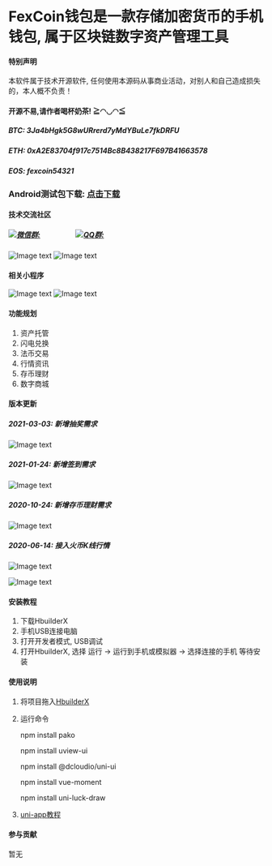 # FexCoin钱包是一款存储加密货币的手机钱包, 属于区块链数字资产管理工具

#### 特别声明
本软件属于技术开源软件, 任何使用本源码从事商业活动，对别人和自己造成损失的，本人概不负责！

#### 开源不易,请作者喝杯奶茶! ≧◠◡◠≦
##### BTC: 3Ja4bHgk5G8wURrerd7yMdYBuLe7fkDRFU
##### ETH: 0xA2E83704f917c7514Bc8B438217F697B41663578
##### EOS: fexcoin54321

### Android测试包下载: [点击下载](https://fexcoin.oss-cn-shenzhen.aliyuncs.com/upload/apk/fexcoin.apk)


#### 技术交流社区

##### [![微信群:](https://img.shields.io/badge/%E5%BE%AE%E4%BF%A1-fexcoin-green)]()&nbsp;&nbsp;&nbsp;&nbsp;&nbsp;&nbsp;&nbsp;&nbsp;&nbsp;&nbsp;&nbsp;&nbsp;&nbsp;&nbsp;&nbsp;&nbsp;&nbsp;&nbsp;&nbsp;&nbsp;&nbsp;[![QQ群:](https://img.shields.io/badge/QQ%E7%BE%A4-731992394-green)](https://jq.qq.com/?_wv=1027&k=mN37oSXN)
![Image text](doc/wechat_qrcode.jpg) 
![Image text](doc/qq_qrcode.jpg) 

#### 相关小程序
![Image text](doc/appbox.jpg) 
![Image text](https://shkj1994.oss-cn-shenzhen.aliyuncs.com/gh_1c63fd731ccc_430.jpg) 


#### 功能规划
1. 资产托管
2. 闪电兑换
3. 法币交易
4. 行情资讯
5. 存币理财
6. 数字商城

#### 版本更新

##### 2021-03-03: 新增抽奖需求
![Image text](doc/16.jpeg) 

##### 2021-01-24: 新增签到需求
![Image text](doc/15.jpeg) 

##### 2020-10-24: 新增存币理财需求
![Image text](doc/13.jpg) 

##### 2020-06-14: 接入火币K线行情
![Image text](doc/12.jpg) 

![Image text](doc/fexcoin.jpg) 


#### 安装教程

1. 下载HbuilderX
2. 手机USB连接电脑
3. 打开开发者模式, USB调试
4. 打开HbuilderX, 选择 运行 -> 运行到手机或模拟器 -> 选择连接的手机  等待安装

#### 使用说明

1. 将项目拖入[HbuilderX](http://www.dcloud.io/hbuilderx.html) 
2. 运行命令 

   npm install pako

   npm install uview-ui

   npm install @dcloudio/uni-ui

   npm install vue-moment
   
   npm install uni-luck-draw
3. [uni-app教程](https://uniapp.dcloud.io) 

#### 参与贡献

暂无

